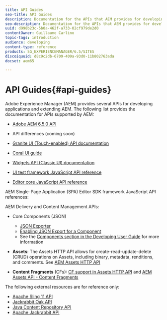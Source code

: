 ```yaml
---
title: API Guides
seo-title: API Guides
description: Documentation for the APIs that AEM provides for developing applications
seo-description: Documentation for the APIs that AEM provides for developing applications
uuid: d998b23c-5b0a-462f-a733-02cf979de2d0
contentOwner: Guillaume Carlino
topic-tags: introduction
audience: developing
content-type: reference
products: SG_EXPERIENCEMANAGER/6.5/SITES
discoiquuid: d8c9c2db-6709-409a-93d0-11b802763ada
docset: aem65

---
```


# API Guides{#api-guides}

Adobe Experience Manager (AEM) provides several APIs for developing applications and extending AEM. The following list provides the documentation for APIs supported by AEM:

* [Adobe AEM 6.5.0 API](/help/sites-developing/reference-materials/javadoc/index.md)

* API differences (coming soon)
* [Granite UI (Touch-enabled) API documentation](/help/sites-developing/reference-materials/granite-ui/api/index.md)

* [Coral UI guide](/help/sites-developing/reference-materials/coral-ui/coralui3/index.md)

* [Widgets API (Classic UI) documentation](/help/sites-developing/reference-materials/widgets-api/index.md)

* [UI test framework JavaScript API reference](/help/sites-developing/reference-materials/test-api/index.md)

* [Editor core JavaScript API reference](/help/sites-developing/reference-materials/jsdoc/ui-touch/editor-core/index.md)

AEM Single-Page Application (SPA) Editor SDK framework JavaScript API references:

AEM Delivery and Content Management APIs:

* Core Components (JSON)

    * [JSON Exporter](/help/help/sites-developing/json-exporter.md)
    * [Enabling JSON Export for a Component](/help/help/sites-developing/json-exporter-components.md)
    * See the [Components section in the Developing User Guide](https://helpx.adobe.com/experience-manager/6-4/sites/developing/user-guide.html?topic=/experience-manager/6-4/sites/developing/morehelp/components.ug.js) for more information

* **Assets**: The Assets HTTP API allows for create-read-update-delete (CRUD) operations on Assets, including binary, metadata, renditions, and comments. See [AEM Assets HTTP API](/help/assets/mac-api-assets.md)

* **Content Fragments** (CFs): [CF support in Assets HTTP API](/help/assets/assets-api-content-fragments.md) and [AEM Assets API - Content Fragments](https://helpx.adobe.com/experience-manager/6-5/help/sites-developing/reference-materials/assets-api-content-fragments/index.html)

The following external resources are for reference only:

* [Apache Sling 11 API](https://sling.apache.org/apidocs/sling11/)
* [Jackrabbit Oak API](https://jackrabbit.apache.org/oak/docs/oak_api/overview.html)
* [Java Content Repository API](https://docs.adobe.com/docs/en/spec/javax.jcr/javadocs/jcr-2.0/index.html)
* [Apache Jackrabbit API](https://jackrabbit.apache.org/api)

